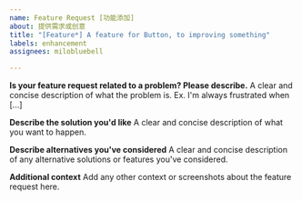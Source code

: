 ```yaml
---
name: Feature Request [功能添加]
about: 提供需求或创意
title: "[Feature*] A feature for Button, to improving something"
labels: enhancement
assignees: milobluebell

---
```


**Is your feature request related to a problem? Please describe.**
A clear and concise description of what the problem is. Ex. I'm always frustrated when [...]

**Describe the solution you'd like**
A clear and concise description of what you want to happen.

**Describe alternatives you've considered**
A clear and concise description of any alternative solutions or features you've considered.

**Additional context**
Add any other context or screenshots about the feature request here.
